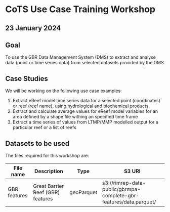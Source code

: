# CoTS Use Case Training Workshop
## 23 January 2024

## Goal

To use the GBR Data Management System (DMS) to extract and analyse data (point or time series data) from selected datasets provided by the DMS

## Case Studies

We will be working on the following use case examples: 

1. Extract eReef model time series data for a selected point (coordinates) or reef (reef name), using hydrological and biochemical products.
2. Extract and calculate average values for eReef model variables for an area defined by a shape file withing an specified time frame
3. Extract a time series of values from LTMP/MMP modelled output for a particular reef or a list of reefs


## Datasets to be used

The files required for this workshop are: 

| File name | Description | Type | S3 URI                                                       |
| --- | --- | --- |--------------------------------------------------------------|
| GBR features | Great Barrier Reef (GBR) features | geoParquet | s3://rimrep-data-public/gbrmpa-complete-gbr-features/data.parquet/                                                             |


